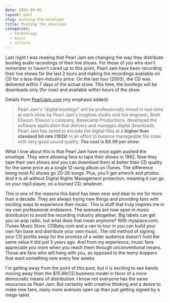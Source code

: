 ```yaml
---
date: 2005-09-06
layout: post
slug: pushing-the-envelope
title: Pushing the envelope
categories:
  - technology
  - music
  - culture
---
```


Last night I was reading that Pearl Jam are changing the way they distribute bootleg audio recordings of their live shows. For those of you who don't remember or haven't cared up to this point, Pearl Jam have been recording their live shows for the last 2 tours and making the recordings available on CD for a less-than-industry price. On the last tour (2003), the CD was delivered within 7 days of the actual show. This time, the bootlegs will be downloads only (for now) and available within hours of the show.

Details from [PearlJam.com](http://www.pearljam.com) (my emphasis added):

> Pearl Jam's "digital bootlegs" will be professionally mixed in real-time at each show by Pearl Jam's longtime studio and live engineer, Brett Eliason. Eliason's company, Basecamp Productions, developed the software application that delivers and manages digital downloads. Pearl Jam has opted to encode the digital files at a **higher than standard bit rate (192k)** in an effort to balance manageable file sizes with very good sound quality. **The cost is $9.99 per show**.

What I love about this is that Pearl Jam have once again pushed the envelope. They were allowing fans to tape their shows in 1992. Now they tape their own shows and you can download them at better than CD quality for the same price as a single 12-song album on iTunes. The difference being most PJ shows go 20-26 songs. Plus, you'll get artwork and photos. And it is all without Digital Rights Management protection, meaning it can go on your mp3 player, on a burned CD, whatever.

This is one of the reasons this band has been near and dear to me for more than a decade. They are always trying new things and providing fans with exciting ways to experience their music. This is stuff that truly inspires me in my own professional endeavors. The avenues are now open in music distribution to avoid the recording industry altogether. Big labels can get you on pop radio, but what does that mean anymore? With myspace.com, iTunes Music Store, CDBaby.com and a van to tour in you can build your own fan base and distribute your own music. The old method of signing your CD profits away for the promise of a wider audience doesn't hold the same value it did just 5 years ago. And from my experience, music fans appreciate you more when you reach them through unconventional means. Those are fans who will hang with you, as opposed to the teeny-boppers that want something new every few weeks.

I'm getting away from the point of this post, but it is exciting to see bands moving away from the $15.99/CD business model in favor of a more democratic means of distribution. I know not everyone has the same resources as Pearl Jam. But certainly with creative thinking and a desire to make new fans, many more avenues open up than just getting signed by a mega-label.
